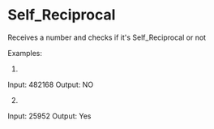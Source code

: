 # Self_Reciprocal
Receives a number and checks if it's Self_Reciprocal or not

Examples:

1)
Input: 482168
Output: NO

2)
Input: 25952
Output: Yes
